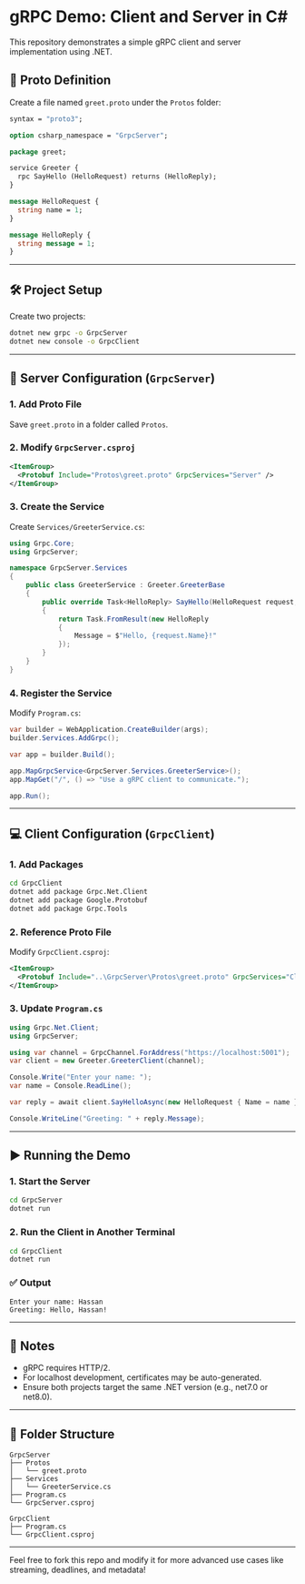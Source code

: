 # gRPC Demo: Client and Server in C#

This repository demonstrates a simple gRPC client and server implementation using .NET.

## 📄 Proto Definition
Create a file named `greet.proto` under the `Protos` folder:

```proto
syntax = "proto3";

option csharp_namespace = "GrpcServer";

package greet;

service Greeter {
  rpc SayHello (HelloRequest) returns (HelloReply);
}

message HelloRequest {
  string name = 1;
}

message HelloReply {
  string message = 1;
}
```

---

## 🛠️ Project Setup
Create two projects:

```bash
dotnet new grpc -o GrpcServer
dotnet new console -o GrpcClient
```

---

## 🚀 Server Configuration (`GrpcServer`)

### 1. Add Proto File
Save `greet.proto` in a folder called `Protos`.

### 2. Modify `GrpcServer.csproj`
```xml
<ItemGroup>
  <Protobuf Include="Protos\greet.proto" GrpcServices="Server" />
</ItemGroup>
```

### 3. Create the Service
Create `Services/GreeterService.cs`:
```csharp
using Grpc.Core;
using GrpcServer;

namespace GrpcServer.Services
{
    public class GreeterService : Greeter.GreeterBase
    {
        public override Task<HelloReply> SayHello(HelloRequest request, ServerCallContext context)
        {
            return Task.FromResult(new HelloReply
            {
                Message = $"Hello, {request.Name}!"
            });
        }
    }
}
```

### 4. Register the Service
Modify `Program.cs`:
```csharp
var builder = WebApplication.CreateBuilder(args);
builder.Services.AddGrpc();

var app = builder.Build();

app.MapGrpcService<GrpcServer.Services.GreeterService>();
app.MapGet("/", () => "Use a gRPC client to communicate.");

app.Run();
```

---

## 💻 Client Configuration (`GrpcClient`)

### 1. Add Packages
```bash
cd GrpcClient
dotnet add package Grpc.Net.Client
dotnet add package Google.Protobuf
dotnet add package Grpc.Tools
```

### 2. Reference Proto File
Modify `GrpcClient.csproj`:
```xml
<ItemGroup>
  <Protobuf Include="..\GrpcServer\Protos\greet.proto" GrpcServices="Client" />
</ItemGroup>
```

### 3. Update `Program.cs`
```csharp
using Grpc.Net.Client;
using GrpcServer;

using var channel = GrpcChannel.ForAddress("https://localhost:5001");
var client = new Greeter.GreeterClient(channel);

Console.Write("Enter your name: ");
var name = Console.ReadLine();

var reply = await client.SayHelloAsync(new HelloRequest { Name = name });

Console.WriteLine("Greeting: " + reply.Message);
```

---

## ▶️ Running the Demo

### 1. Start the Server
```bash
cd GrpcServer
dotnet run
```

### 2. Run the Client in Another Terminal
```bash
cd GrpcClient
dotnet run
```

### ✅ Output
```
Enter your name: Hassan
Greeting: Hello, Hassan!
```

---

## 📌 Notes
- gRPC requires HTTP/2.
- For localhost development, certificates may be auto-generated.
- Ensure both projects target the same .NET version (e.g., net7.0 or net8.0).

---

## 📂 Folder Structure
```
GrpcServer
├── Protos
│   └── greet.proto
├── Services
│   └── GreeterService.cs
├── Program.cs
└── GrpcServer.csproj

GrpcClient
├── Program.cs
└── GrpcClient.csproj
```

---

Feel free to fork this repo and modify it for more advanced use cases like streaming, deadlines, and metadata!

